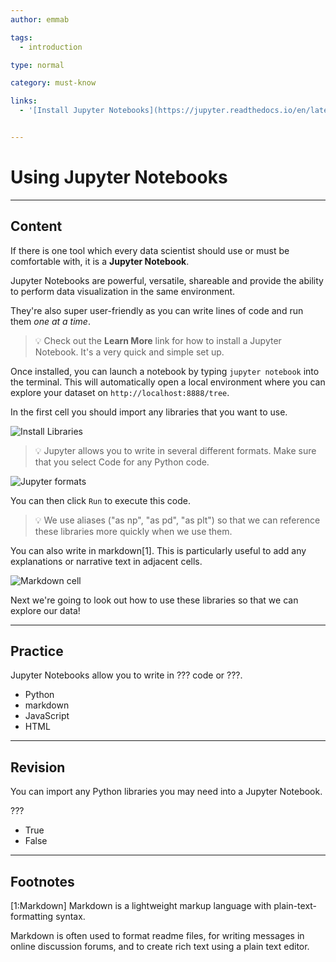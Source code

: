 ```yaml
---
author: emmab

tags:
  - introduction

type: normal

category: must-know

links:
  - '[Install Jupyter Notebooks](https://jupyter.readthedocs.io/en/latest/install.html){website}'


---
```

# Using Jupyter Notebooks

---
## Content

If there is one tool which every data scientist should use or must be comfortable with, it is a **Jupyter Notebook**.

Jupyter Notebooks are powerful, versatile, shareable and provide the ability to perform data visualization in the same environment.

They're also super user-friendly as you can write lines of code and run them *one at a time*.

> 💡 Check out the **Learn More** link for how to install a Jupyter Notebook. It's a very quick and simple set up.

Once installed, you can launch a notebook by typing `jupyter notebook` into the terminal. This will automatically open a local environment where you can explore your dataset on `http://localhost:8888/tree`.

In the first cell you should import any libraries that you want to use.

![Install Libraries](https://img.enkipro.com/4704deb4a7b25168b65b4b0c7d1cd3cf.png)

> 💡 Jupyter allows you to write in several different formats. Make sure that you select Code for any Python code.

![Jupyter formats](https://img.enkipro.com/d87ac28e5162a6c89805e2b6aee1f526.png)

You can then click `Run` to execute this code.

> 💡 We use aliases ("as np", "as pd", "as plt") so that we can reference these libraries more quickly when we use them.

You can also write in markdown[1]. This is particularly useful to add any explanations or narrative text in adjacent cells.

![Markdown cell](https://img.enkipro.com/722c1f0e65d2ba1198313c181df2e014.png)

Next we're going to look out how to use these libraries so that we can explore our data!

---
## Practice

Jupyter Notebooks allow you to write in ??? code or ???.

- Python
- markdown
- JavaScript
- HTML

---
## Revision

You can import any Python libraries you may need into a Jupyter Notebook.

???

- True
- False

---
## Footnotes

[1:Markdown]
Markdown is a lightweight markup language with plain-text-formatting syntax.

Markdown is often used to format readme files, for writing messages in online discussion forums, and to create rich text using a plain text editor.
 
